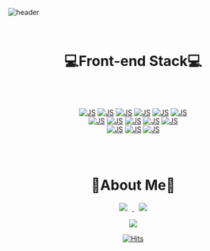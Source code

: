 ![header](https://capsule-render.vercel.app/api?type=transparent&height=300&section=header&text=yae-seul%20Kim&fontSize=90&fontAlign=60&fontColor=FFD700&desc=Front-end%20developer%2099cone&descAlign=75&descAlignY=65&animation=fadeIn)

<br>

<div align="center">
<h1>💻Front-end Stack💻</h1>
     <br> <br>

[![JS](https://img.shields.io/badge/HTML5-E34F26?style=flat-square&logo=HTML5&logoColor=black)](github.com/99cone/)
[![JS](https://img.shields.io/badge/CSS3-F24E1E?style=flat-square&logo=CSS3&logoColor=black)](github.com/99cone/)
[![JS](https://img.shields.io/badge/Sass-CC6699?style=flat-square&logo=Sass&logoColor=black)](github.com/99cone/)
[![JS](https://img.shields.io/badge/StyledComponents-DB7093?style=flat-square&logo=Styled-components&logoColor=black)](github.com/99cone/)
[![JS](https://img.shields.io/badge/Figma-F24E1E?style=flat-square&logo=Figma&logoColor=black)](github.com/99cone/)
[![JS](https://img.shields.io/badge/npm-CB3837?style=flat-square&logo=npm&logoColor=black)](github.com/99cone/)
    <br>
[![JS](https://img.shields.io/badge/JavaScript-F7DF1E?style=flat-square&logo=JavaScript&logoColor=black)](github.com/99cone/)
[![JS](https://img.shields.io/badge/React-61DAFB?style=flat-square&logo=React&logoColor=black)](github.com/99cone/)
[![JS](https://img.shields.io/badge/Node.js-339933?style=flat-square&logo=Node.js&logoColor=black)](github.com/99cone/)
[![JS](https://img.shields.io/badge/Next.js-fff?style=flat-square&logo=Next.js&logoColor=black)](github.com/99cone/)
[![JS](https://img.shields.io/badge/TypeScript-3178C6?style=flat-square&logo=TypeScript&logoColor=black)](github.com/99cone/)
    <br>
[![JS](https://img.shields.io/badge/VisualStudioCode-007ACC?style=flat-square&logo=VisualStudioCode&logoColor=black)](github.com/99cone/)
[![JS](https://img.shields.io/badge/ESLint-4B32C3?style=flat-square&logo=ESLint&logoColor=black)](github.com/99cone/)
[![JS](https://img.shields.io/badge/Prettier-F9DC3E?style=flat-square&logo=Prettier&logoColor=783BF9)](github.com/99cone/)

 <br> <br>


<h1>💖About Me💖</h1>

<a href="https://instagram.com/">
    <img 
        src="http://img.shields.io/badge/-Instagram-black?style=flat&logo=Instagram&link=https://instagram.com/alpox.dev/"
        style="height : auto; margin-left : 10px; margin-right : 10px;"/>
</a>
<a href="https://velog.io/@dmki7575">
    <img 
        src="http://img.shields.io/badge/-Tech%20Blog-655ced?style=flat&logo=github&link=https://alpox.kr"
        style="height : auto; margin-left : 10px; margin-right : 10px;"/>
</a>

<img src="https://img.shields.io/badge/Gmail-EA4335?style=flat&logo=Gmail&logoColor=white"
     style="height : auto; margin-left : 10px; margin-right : 10px;" />




[![Hits](https://hits.seeyoufarm.com/api/count/incr/badge.svg?url=https%3A%2F%2Fgithub.com%2F99cone&count_bg=%23FFD700&title_bg=%23A8A7A3&icon=&icon_color=%23E7E7E7&title=hits&edge_flat=false)](https://hits.seeyoufarm.com)



</div>

<!-- ### Hi there 👋
 -->
<!--
**99cone/99cone** is a ✨ _special_ ✨ repository because its `README.md` (this file) appears on your GitHub profile.

Here are some ideas to get you started:

- 🔭 I’m currently working on ...
- 🌱 I’m currently learning ...
- 👯 I’m looking to collaborate on ...
- 🤔 I’m looking for help with ...
- 💬 Ask me about ...
- 📫 How to reach me: ...
- 😄 Pronouns: ...
- ⚡ Fun fact: ...
-->
